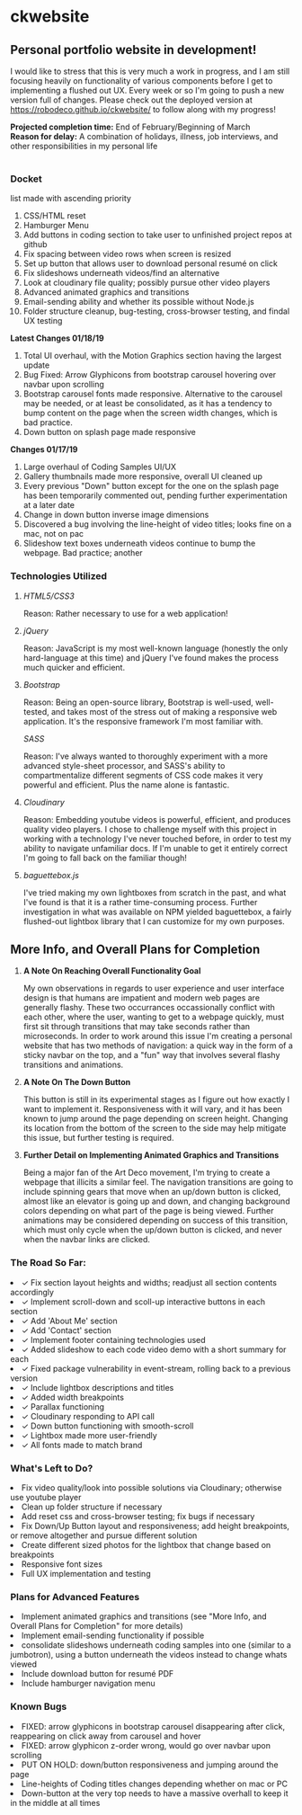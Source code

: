 # ckwebsite
## Personal portfolio website in development!

I would like to stress that this is very much a work in progress, and I am still focusing heavily on functionality of various components before I get to implementing a flushed out UX. Every week or so I'm going to push a new version full of changes. Please check out the deployed version at https://robodeco.github.io/ckwebsite/ to follow along with my progress! 

**Projected completion time:** End of February/Beginning of March
<br>
**Reason for delay:** A combination of holidays, illness, job interviews, and other responsibilities in my personal life
<br>
<br>
### Docket
<p>list made with ascending priority</p>
<ol>
 <li>CSS/HTML reset</li>
 <li>Hamburger Menu</li>
 <li>Add buttons in coding section to take user to unfinished project repos at github</li>
 <li>Fix spacing between video rows when screen is resized</li>
 <li>Set up button that allows user to download personal resumé on click</li>
 <li>Fix slideshows underneath videos/find an alternative</li>
 <li>Look at cloudinary file quality; possibly pursue other video players</li>
 <li>Advanced animated graphics and transitions</li>
 <li>Email-sending ability and whether its possible without Node.js</li>
 <li>Folder structure cleanup, bug-testing, cross-browser testing, and findal UX testing</li>
</ol>
 
**Latest Changes 01/18/19**
<ol>
 <li>Total UI overhaul, with the Motion Graphics section having the largest update</li>
 <li>Bug Fixed: Arrow Glyphicons from bootstrap carousel hovering over navbar upon scrolling</li>
 <li>Bootstrap carousel fonts made responsive. Alternative to the carousel may be needed, or at least be consolidated, as it has a tendency to bump content on the page when the screen width changes, which is bad practice.</li>
 <li>Down button on splash page made responsive</li>
</ol>

**Changes 01/17/19**
<ol>
 <li>Large overhaul of Coding Samples UI/UX</li>
 <li>Gallery thumbnails made more responsive, overall UI cleaned up</li>
 <li>Every previous "Down" button except for the one on the splash page has been temporarily commented out, pending further experimentation at a later date</li>
 <li>Change in down button inverse image dimensions</li>
 <li>Discovered a bug involving the line-height of video titles; looks fine on a mac, not on pac</li>
 <li>Slideshow text boxes underneath videos continue to bump the webpage. Bad practice; another 
</ol>

### Technologies Utilized
<ol>
 <li><i>HTML5/CSS3</i>
  <p>Reason: Rather necessary to use for a web application!</p>
 </li> 
 <li><i>jQuery</i>
  <p>Reason: JavaScript is my most well-known language (honestly the only hard-language at this time) and jQuery I've found makes the process much quicker and efficient.</p>
 </li>
 <li><i>Bootstrap</i>
  <p>Reason: Being an open-source library, Bootstrap is well-used, well-tested, and takes most of the stress out of making a responsive web application. It's the responsive framework I'm most familiar with.</p> 
 </li><i>SASS</i>
 <p>Reason: I've always wanted to thoroughly experiment with a more advanced style-sheet processor, and SASS's ability to compartmentalize different segments of CSS code makes it very powerful and efficient. Plus the name alone is fantastic.</p>
 </li>
 <li><i>Cloudinary</i>
  <p>Reason: Embedding youtube videos is powerful, efficient, and produces quality video players. I chose to challenge myself with this project in working with a technology I've never touched before, in order to test my ability to navigate unfamiliar docs. If I'm unable to get it entirely correct I'm going to fall back on the familiar though!</p>
 </li>
 <li><i>baguettebox.js</i>
  <p>I've tried making my own lightboxes from scratch in the past, and what I've found is that it is a rather time-consuming process. Further investigation in what was available on NPM yielded baguettebox, a fairly flushed-out lightbox library that I can customize for my own purposes.</p>
 </li>
</ol>

## More Info, and Overall Plans for Completion

<ol>
 <li><strong>A Note On Reaching Overall Functionality Goal</strong></li>
    <p>My own observations in regards to user experience and user interface design is that humans are impatient and modern web pages are generally flashy. These two occurrances occassionally conflict with each other, where the user, wanting to get to a webpage quickly, must first sit through transitions that may take seconds rather than microseconds. In order to work around this issue I'm creating a personal website that has two methods of navigation: a quick way in the form of a sticky navbar on the top, and a "fun" way that involves several flashy transitions and animations.</p>
 <li><strong>A Note On The Down Button</strong></li>
    <p>This button is still in its experimental stages as I figure out how exactly I want to implement it. Responsiveness with it will vary, and it has been known to jump around the page depending on screen height. Changing its location from the bottom of the screen to the side may help mitigate this issue, but further testing is required. 
     <li><strong>Further Detail on Implementing Animated Graphics and Transitions</strong></li>
    <p>Being a major fan of the Art Deco movement, I'm trying to create a webpage that illicits a similar feel. The navigation transitions are going to include spinning gears that move when an up/down button is clicked, almost like an elevator is going up and down, and changing background colors depending on what part of the page is being viewed. Further animations may be considered depending on success of this transition, which must only cycle when the up/down button is clicked, and never when the navbar links are clicked.</p>
</ol>

### The Road So Far:

<li>✓ Fix section layout heights and widths; readjust all section contents accordingly</li>
<li>✓ Implement scroll-down and scoll-up interactive buttons in each section</li>
<li>✓ Add 'About Me' section </li>
<li>✓ Add 'Contact' section </li>
<li>✓ Implement footer containing technologies used</li>
<li>✓ Added slideshow to each code video demo with a short summary for each</li>
<li>✓ Fixed package vulnerability in event-stream, rolling back to a previous version</li>
<li>✓ Include lightbox descriptions and titles</li>
<li>✓ Added width breakpoints</li>
<li>✓ Parallax functioning</li>
<li>✓ Cloudinary responding to API call</li>
<li>✓ Down button functioning with smooth-scroll</li>
<li>✓ Lightbox made more user-friendly</li>
<li>✓ All fonts made to match brand</li>

### What's Left to Do?
<li>Fix video quality/look into possible solutions via Cloudinary; otherwise use youtube player</li>
<li>Clean up folder structure if necessary</li>
<li>Add reset css and cross-browser testing; fix bugs if necessary</li>
<li>Fix Down/Up Button layout and responsiveness; add height breakpoints, or remove altogether and pursue different solution</li>
<li>Create different sized photos for the lightbox that change based on breakpoints</li>
<li>Responsive font sizes</li>
<li>Full UX implementation and testing</li>

### Plans for Advanced Features
<li>Implement animated graphics and transitions (see "More Info, and Overall Plans for Completion" for more details)</li>
<li>Implement email-sending functionality if possible</li>
<li>consolidate slideshows underneath coding samples into one (similar to a jumbotron), using a button underneath the videos instead to change whats viewed</li>
<li>Include download button for resumé PDF</li>
<li>Include hamburger navigation menu</li>


### Known Bugs
<li>FIXED: arrow glyphicons in bootstrap carousel disappearing after click, reappearing on click away from carousel and hover</li>
<li>FIXED: arrow glyphicon z-order wrong, would go over navbar upon scrolling</li>
<li>PUT ON HOLD: down/button responsiveness and jumping around the page</li>
<li>Line-heights of Coding titles changes depending whether on mac or PC</li>
<li>Down-button at the very top needs to have a massive overhall to keep it in the middle at all times</li>

